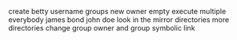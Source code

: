 create betty
username
groups
new owner
empty
execute
multiple
everybody
james bond
john doe
look in the mirror
directories
more directories
change group
owner and group
symbolic link
